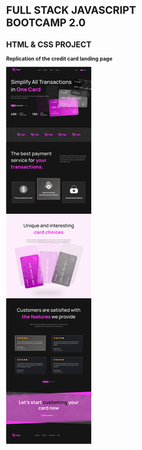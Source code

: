 # FULL STACK JAVASCRIPT BOOTCAMP 2.0

## HTML & CSS PROJECT

**Replication of the credit card landing page**

![Project Output](./Credit%20card%20landing%20page.png)

